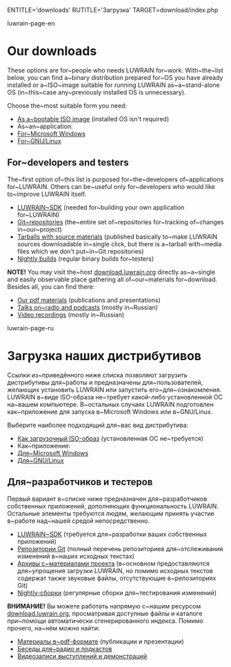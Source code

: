 
ENTITLE='downloads'
RUTITLE='Загрузка'
TARGET=download/index.php

luwrain-page-en

# Our downloads

These options are for~people who needs LUWRAIN for~work. 
With~the~list below, you can find a~binary distribution prepared for~OS you have already installed or 
a~ISO~image suitable for running LUWRAIN as~a~stand-alone OS (in~this~case any~previously installed OS is unnecessary).

Choose the~most suitable form you need:

* [As a~bootable ISO image](local:iso/) (installed OS isn't required)
* As~an~application:
 * [For~Microsoft Windows](local:windows/)
 * [For~GNU/Linux](local:linux/)

## For~developers and testers

The~first option of~this list is purposed for~the~developers
of~applications for~LUWRAIN.
Others can be~useful only for~developers who would like to~improve LUWRAIN itself.

* [LUWRAIN~SDK](local:sdk/) (needed for~building your own application for~LUWRAIN)
* [Git~repositories](local:git/) (the~entire set of~repositories for~tracking of~changes in~our~project)
* [Tarballs with source materials](local:tarball/) (published basically to~make LUWRAIN sources downloadable in~single click, but there is a~tarball with~media files which we don't put~in~Git repositories)
* [Nightly builds](local:nightly/) (regular binary builds for~testers)

**NOTE!** You may visit the~host [download.luwrain.org](http://download.luwrain.org) directly 
as~a~single and easily observable place gathering all of~our~materials for~download.
Besides all, you can find there:

* [Our pdf materials](http://download.luwrain.org/pdf/) (publications and presentations)
* [Talks on~radio and podcasts](http://download.luwrain.org/chats/) (mostly in~Russian)
* [Video recordings](http://download.luwrain.org/video/) (mostly in~Russian)

luwrain-page-ru

# Загрузка наших дистрибутивов

Ссылки из~приведённого ниже списка позволяют загрузить дистрибутивы для~работы 
и предназначены для~пользователей,
желающих установить LUWRAIN или запустить его~для~ознакомления.
LUWRAIN в~виде ISO-образа не~требует какой-либо установленной ОС на~вашем компьютере.
В~остальных случаях LUWRAIN подготовлен как~приложение для запуска в~Microsoft Windows или в~GNU/Linux.

Выберите наиболее подходящий для~вас вид дистрибутива:

* [Как загрузочный ISO-образ](local:iso/) (установленная ОС не~требуется)
* Как~приложение:
 * [Для~Microsoft Windows](local:windows/)
 * [Для~GNU/Linux](local:linux/)

## Для~разработчиков   и тестеров

Первый вариант в~списке ниже предназначен для~разработчиков собственных приложений,
дополняющих функциональность LUWRAIN.
Остальные элементы требуются людям, желающим принять участие в~работе над~нашей средой непосредственно.

* [LUWRAIN~SDK](local:sdk/) (требуется для~разработки ваших собственных приложений)
* [Репозитории Git](local:git/) (полный перечень репозиториев для~отслеживания изменений в~наших исходных текстах)
* [Архивы с~материалами проекта](local:tarball/) (в~основном предоставляются для~упрощения загрузки LUWRAIN, но помимо исходных текстов содержат также  звуковые файлы, отсутствующие в~репозиториях Git)
* [Nightly-сборки](local:nightly/) (регулярные сборки для~тестирования изменений)

**ВНИМАНИЕ!** 
Вы можете работать напрямую с~нашим ресурсом [download.luwrain.org](http://download.luwrain.org),
просматривая доступные файлы и каталоге при~помощи автоматически сгенерированного индекса.
Помимо прочего, на~нём можно найти:

* [Материалы в~pdf-формате](http://download.luwrain.org/pdf/) (публикации и презентации)
* [Беседы для~радио и подкастов](http://download.luwrain.org/chats/)
* [Видеозаписи выступлений и демонстраций](http://download.luwrain.org/video/)
